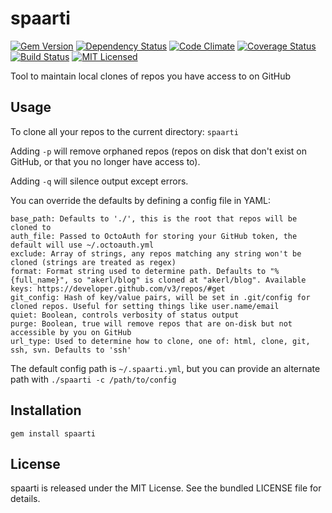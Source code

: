 spaarti
=========

[![Gem Version](https://img.shields.io/gem/v/spaarti.svg)](https://rubygems.org/gems/spaarti)
[![Dependency Status](https://img.shields.io/gemnasium/akerl/spaarti.svg)](https://gemnasium.com/akerl/spaarti)
[![Code Climate](https://img.shields.io/codeclimate/github/akerl/spaarti.svg)](https://codeclimate.com/github/akerl/spaarti)
[![Coverage Status](https://img.shields.io/coveralls/akerl/spaarti.svg)](https://coveralls.io/r/akerl/spaarti)
[![Build Status](https://img.shields.io/travis/akerl/spaarti.svg)](https://travis-ci.org/akerl/spaarti)
[![MIT Licensed](https://img.shields.io/badge/license-MIT-green.svg)](https://tldrlegal.com/license/mit-license)

Tool to maintain local clones of repos you have access to on GitHub

## Usage

To clone all your repos to the current directory: `spaarti`

Adding `-p` will remove orphaned repos (repos on disk that don't exist on GitHub, or that you no longer have access to).

Adding `-q` will silence output except errors.

You can override the defaults by defining a config file in YAML:

```
base_path: Defaults to './', this is the root that repos will be cloned to
auth_file: Passed to OctoAuth for storing your GitHub token, the default will use ~/.octoauth.yml
exclude: Array of strings, any repos matching any string won't be cloned (strings are treated as regex)
format: Format string used to determine path. Defaults to "%{full_name}", so "akerl/blog" is cloned at "akerl/blog". Available keys: https://developer.github.com/v3/repos/#get
git_config: Hash of key/value pairs, will be set in .git/config for cloned repos. Useful for setting things like user.name/email
quiet: Boolean, controls verbosity of status output
purge: Boolean, true will remove repos that are on-disk but not accessible by you on GitHub
url_type: Used to determine how to clone, one of: html, clone, git, ssh, svn. Defaults to 'ssh'
```

The default config path is `~/.spaarti.yml`, but you can provide an alternate path with `./spaarti -c /path/to/config`

## Installation

    gem install spaarti

## License

spaarti is released under the MIT License. See the bundled LICENSE file for details.

